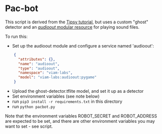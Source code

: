# Pac-bot

This script is derived from the [Tipsy tutorial](https://docs.viam.com/tutorials/projects/tipsy/), but uses a custom "ghost" detector and an [*audioout* modular resource](https://github.com/viam-labs/audioout) for playing sound files.

To run this:

* Set up the audioout module and configure a service named 'audioout':

``` json
    {
      "attributes": {},
      "name": "audioout",
      "type": "audioout",
      "namespace": "viam-labs",
      "model": "viam-labs:audioout:pygame"
    }
```

* Upload the ghost-detector.tflite model, and set it up as a detector
* Set environment variables (see note below)
* run `pip3 install -r requirements.txt` in this directory
* run `python pacbot.py`

Note that the environment variables ROBOT_SECRET and ROBOT_ADDRESS are expected to be set, and there are other environment variables you may want to set - see script.
